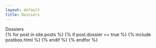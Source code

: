 ```yaml
---
layout: default
title: Dossiers
---
```


<div class="featured-posts outer">
  <div class="post-feed-title inner">Dossiers</div>
    <div class="post-feed inner-wide">
        {% for post in site.posts %}
          {% if post.dossier == true %}
            {% include postbox.html %}
          {% endif %}
        {% endfor %}
    </div>
</div>